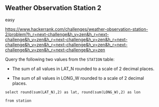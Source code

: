 ## Weather Observation Station 2
easy

https://www.hackerrank.com/challenges/weather-observation-station-2/problem?h_r=next-challenge&h_v=zen&h_r=next-challenge&h_v=zen&h_r=next-challenge&h_v=zen&h_r=next-challenge&h_v=zen&h_r=next-challenge&h_v=zen&h_r=next-challenge&h_v=zen&h_r=next-challenge&h_v=zen

Query the following two values from the `STATION` table:

* The sum of all values in LAT_N rounded to a scale of 2 decimal places.

* The sum of all values in LONG_W rounded to a scale of 2 decimal places.


```mysql
select round(sum(LAT_N),2) as lat, round(sum(LONG_W),2) as lon

from station
```
